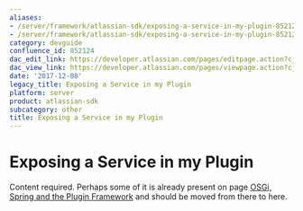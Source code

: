 ```yaml
---
aliases:
- /server/framework/atlassian-sdk/exposing-a-service-in-my-plugin-852124.html
- /server/framework/atlassian-sdk/exposing-a-service-in-my-plugin-852124.md
category: devguide
confluence_id: 852124
dac_edit_link: https://developer.atlassian.com/pages/editpage.action?cjm=wozere&pageId=852124
dac_view_link: https://developer.atlassian.com/pages/viewpage.action?cjm=wozere&pageId=852124
date: '2017-12-08'
legacy_title: Exposing a Service in my Plugin
platform: server
product: atlassian-sdk
subcategory: other
title: Exposing a Service in my Plugin
---
```

# Exposing a Service in my Plugin

Content required. Perhaps some of it is already present on page [OSGi, Spring and the Plugin Framework](/server/framework/atlassian-sdk/osgi-spring-and-the-plugin-framework) and should be moved from there to here.































